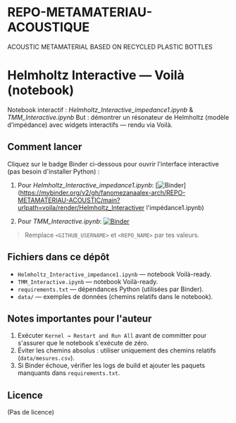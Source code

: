 # REPO-METAMATERIAU-ACOUSTIQUE
ACOUSTIC METAMATERIAL BASED ON RECYCLED PLASTIC BOTTLES

# Helmholtz Interactive — Voilà (notebook)

Notebook interactif : *Helmholtz_Interactive_impedance1.ipynb* & *TMM_Interactive.ipynb*
But : démontrer un résonateur de Helmholtz (modèle d'impédance) avec widgets interactifs — rendu via Voilà.

## Comment lancer 
Cliquez sur le badge Binder ci-dessous pour ouvrir l'interface interactive (pas besoin d'installer Python) :

1) Pour *Helmholtz_Interactive_impedance1.ipynb*: 
[![Binder](https://mybinder.org/badge_logo.svg)](https://mybinder.org/v2/gh/fanomezanaalex-arch/REPO-METAMATERIAU-ACOUSTIC/main?urlpath=voila/render/Helmholtz_Interactiver l'impédance1.ipynb)

2) Pour *TMM_Interactive.ipynb*: 
[![Binder](https://mybinder.org/badge_logo.svg)](https://mybinder.org/v2/gh/fanomezanaalex-arch/REPO-METAMATERIAU-ACOUSTIC/main?urlpath=voila/render/TMM_Interactive.ipynb)


> Remplace `<GITHUB_USERNAME>` et `<REPO_NAME>` par tes valeurs.

## Fichiers dans ce dépôt
- `Helmholtz_Interactive_impedance1.ipynb` — notebook Voilà-ready.
- `TMM_Interactive.ipynb` — notebook Voilà-ready.
- `requirements.txt` — dépendances Python (utilisées par Binder).
- `data/` — exemples de données (chemins relatifs dans le notebook).

## Notes importantes pour l'auteur
1. Exécuter `Kernel → Restart and Run All` avant de committer pour s'assurer que le notebook s'exécute de zéro.  
2. Éviter les chemins absolus : utiliser uniquement des chemins relatifs (`data/mesures.csv`).  
3. Si Binder échoue, vérifier les logs de build et ajouter les paquets manquants dans `requirements.txt`.

## Licence
(Pas de licence)

